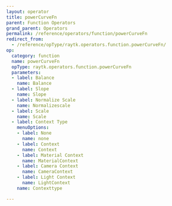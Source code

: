 ```yaml
---
layout: operator
title: powerCurveFn
parent: Function Operators
grand_parent: Operators
permalink: /reference/operators/function/powerCurveFn
redirect_from:
  - /reference/opType/raytk.operators.function.powerCurveFn/
op:
  category: function
  name: powerCurveFn
  opType: raytk.operators.function.powerCurveFn
  parameters:
  - label: Balance
    name: Balance
  - label: Slope
    name: Slope
  - label: Normalize Scale
    name: Normalizescale
  - label: Scale
    name: Scale
  - label: Context Type
    menuOptions:
    - label: None
      name: none
    - label: Context
      name: Context
    - label: Material Context
      name: MaterialContext
    - label: Camera Context
      name: CameraContext
    - label: Light Context
      name: LightContext
    name: Contexttype

---
```

